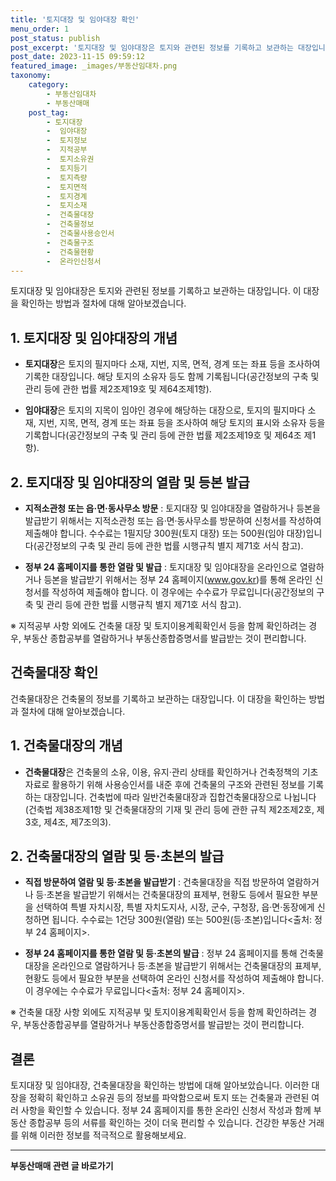 ```yaml
---
title: '토지대장 및 임야대장 확인'
menu_order: 1
post_status: publish
post_excerpt: '토지대장 및 임야대장은 토지와 관련된 정보를 기록하고 보관하는 대장입니다. 이 대장을 확인하는 방법과 절차에 대해 알아보겠습니다.'
post_date: 2023-11-15 09:59:12
featured_image: _images/부동산임대차.png
taxonomy:
    category:
        - 부동산임대차
        - 부동산매매
    post_tag:
        - 토지대장
        -  임야대장
        -  토지정보
        -  지적공부
        -  토지소유권
        -  토지등기
        -  토지측량
        -  토지면적
        -  토지경계
        -  토지소재
        -  건축물대장
        -  건축물정보
        -  건축물사용승인서
        -  건축물구조
        -  건축물현황
        -  온라인신청서
---
```



토지대장 및 임야대장은 토지와 관련된 정보를 기록하고 보관하는 대장입니다. 이 대장을 확인하는 방법과 절차에 대해 알아보겠습니다.

## 1. 토지대장 및 임야대장의 개념

- **토지대장**은 토지의 필지마다 소재, 지번, 지목, 면적, 경계 또는 좌표 등을 조사하여 기록한 대장입니다. 해당 토지의 소유자 등도 함께 기록됩니다(공간정보의 구축 및 관리 등에 관한 법률 제2조제19호 및 제64조제1항).

- **임야대장**은 토지의 지목이 임야인 경우에 해당하는 대장으로, 토지의 필지마다 소재, 지번, 지목, 면적, 경계 또는 좌표 등을 조사하여 해당 토지의 표시와 소유자 등을 기록합니다(공간정보의 구축 및 관리 등에 관한 법률 제2조제19호 및 제64조 제1항).

## 2. 토지대장 및 임야대장의 열람 및 등본 발급

- **지적소관청 또는 읍·면·동사무소 방문** : 토지대장 및 임야대장을 열람하거나 등본을 발급받기 위해서는 지적소관청 또는 읍·면·동사무소를 방문하여 신청서를 작성하여 제출해야 합니다. 수수료는 1필지당 300원(토지 대장) 또는 500원(임야 대장)입니다(공간정보의 구축 및 관리 등에 관한 법률 시행규칙 별지 제71호 서식 참고).

- **정부 24 홈페이지를 통한 열람 및 발급** : 토지대장 및 임야대장을 온라인으로 열람하거나 등본을 발급받기 위해서는 정부 24 홈페이지(www.gov.kr)를 통해 온라인 신청서를 작성하여 제출해야 합니다. 이 경우에는 수수료가 무료입니다(공간정보의 구축 및 관리 등에 관한 법률 시행규칙 별지 제71호 서식 참고).

※ 지적공부 사항 외에도 건축물 대장 및 토지이용계획확인서 등을 함께 확인하려는 경우, 부동산 종합공부를 열람하거나 부동산종합증명서를 발급받는 것이 편리합니다.

## 건축물대장 확인

건축물대장은 건축물의 정보를 기록하고 보관하는 대장입니다. 이 대장을 확인하는 방법과 절차에 대해 알아보겠습니다.

## 1. 건축물대장의 개념

- **건축물대장**은 건축물의 소유, 이용, 유지·관리 상태를 확인하거나 건축정책의 기초 자료로 활용하기 위해 사용승인서를 내준 후에 건축물의 구조와 관련된 정보를 기록하는 대장입니다. 건축법에 따라 일반건축물대장과 집합건축물대장으로 나뉩니다(건축법 제38조제1항 및 건축물대장의 기재 및 관리 등에 관한 규칙 제2조제2호, 제3호, 제4조, 제7조의3).

## 2. 건축물대장의 열람 및 등·초본의 발급

- **직접 방문하여 열람 및 등·초본을 발급받기** : 건축물대장을 직접 방문하여 열람하거나 등·초본을 발급받기 위해서는 건축물대장의 표제부, 현황도 등에서 필요한 부분을 선택하여 특별 자치시장, 특별 자치도지사, 시장, 군수, 구청장, 읍·면·동장에게 신청하면 됩니다. 수수료는 1건당 300원(열람) 또는 500원(등·초본)입니다<출처: 정부 24 홈페이지>.

- **정부 24 홈페이지를 통한 열람 및 등·초본의 발급** : 정부 24 홈페이지를 통해 건축물대장을 온라인으로 열람하거나 등·초본을 발급받기 위해서는 건축물대장의 표제부, 현황도 등에서 필요한 부분을 선택하여 온라인 신청서를 작성하여 제출해야 합니다. 이 경우에는 수수료가 무료입니다<출처: 정부 24 홈페이지>.

※ 건축물 대장 사항 외에도 지적공부 및 토지이용계획확인서 등을 함께 확인하려는 경우, 부동산종합공부를 열람하거나 부동산종합증명서를 발급받는 것이 편리합니다.

## 결론

토지대장 및 임야대장, 건축물대장을 확인하는 방법에 대해 알아보았습니다. 이러한 대장을 정확히 확인하고 소유권 등의 정보를 파악함으로써 토지 또는 건축물과 관련된 여러 사항을 확인할 수 있습니다. 정부 24 홈페이지를 통한 온라인 신청서 작성과 함께 부동산 종합공부 등의 서류를 확인하는 것이 더욱 편리할 수 있습니다. 건강한 부동산 거래를 위해 이러한 정보를 적극적으로 활용해보세요.
<!-- wp:separator -->
<hr class="wp-block-separator has-alpha-channel-opacity"/>
<!-- /wp:separator -->

<!-- wp:group {"backgroundColor":"base","layout":{"type":"constrained"}} -->
<div class="wp-block-group has-base-background-color has-background"><!-- wp:paragraph {"align":"center","fontSize":"medium"} -->
<p class="has-text-align-center has-large-font-size"><strong>부동산매매 관련 글 바로가기</strong></p>
<!-- /wp:paragraph -->


<!-- wp:latest-posts
{"categories":[{"id":22715,"count":19,"description":"","link":"https://uknowlaw.com/category/%eb%b6%80%eb%8f%99%ec%82%b0%eb%a7%a4%eb%a7%a4/","name":"부동산매매","slug":"부동산매매","taxonomy":"category","parent":0,"meta":[],"_links":{"self":[{"href":"https://uknowlaw.com/wp-json/wp/v2/categories/22715"}],"collection":[{"href":"https://uknowlaw.com/wp-json/wp/v2/categories"}],"about":[{"href":"https://uknowlaw.com/wp-json/wp/v2/taxonomies/category"}],"wp:post_type":[{"href":"https://uknowlaw.com/wp-json/wp/v2/posts?categories=22715"}],"curies":[{"name":"wp","href":"https://api.w.org/{rel}","templated":true}]}}],"postsToShow":100,"excerptLength":28,"postLayout":"grid","columns":2,"featuredImageAlign":"left","featuredImageSizeSlug":"large","fontSize":"small"} /--></div>
<!-- /wp:group -->